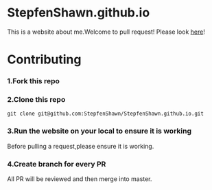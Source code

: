 # StepfenShawn.github.io
This is a website about me.Welcome to pull request!
Please look [here](https://stepfenshawn.github.io/)!

# Contributing
### 1.Fork this repo

### 2.Clone this repo
```
git clone git@github.com:StepfenShawn/StepfenShawn.github.io.git
```

### 3.Run the website on your local to ensure it is working
Before pulling a request,please ensure it is working.

### 4.Create branch for every PR
All PR will be reviewed and then merge into master.
